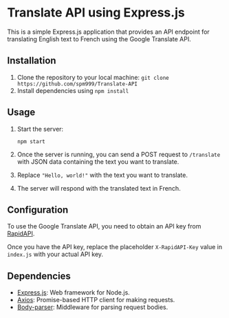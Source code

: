 # Translate API using Express.js

This is a simple Express.js application that provides an API endpoint for translating English text to French using the Google Translate API.

## Installation

1. Clone the repository to your local machine:
   `git clone https://github.com/spm999/Translate-API`
3. Install dependencies using `npm install`

## Usage

1. Start the server:

   `npm start`
2. Once the server is running, you can send a POST request to `/translate` with JSON data containing the text you want to translate.
3. Replace `"Hello, world!"` with the text you want to translate.
4. The server will respond with the translated text in French.

## Configuration

To use the Google Translate API, you need to obtain an API key from [RapidAPI](https://rapidapi.com/hub).

Once you have the API key, replace the placeholder `X-RapidAPI-Key` value in `index.js` with your actual API key.

## Dependencies

* [Express.js](https://expressjs.com/): Web framework for Node.js.
* [Axios](https://axios-http.com/): Promise-based HTTP client for making requests.
* [Body-parser](https://www.npmjs.com/package/body-parser): Middleware for parsing request bodies.
